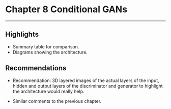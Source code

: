 
# Chapter 8 Conditional GANs
---

  ## Highlights
  * Summary table for comparison.
  * Diagrams showing the architecture.

  ## Recommendations
  * Recommendation: 3D layered images of the actual layers of the input, hidden and output layers of the discriminator and generator to highlight the architecture would really help.

  * Similar comments to the previous chapter.
